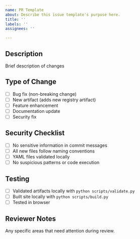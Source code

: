 ```yaml
---
name: PR Template
about: Describe this issue template's purpose here.
title: ''
labels: ''
assignees: ''

---
```


## Description
Brief description of changes

## Type of Change
- [ ] Bug fix (non-breaking change)
- [ ] New artifact (adds new registry artifact)
- [ ] Feature enhancement
- [ ] Documentation update
- [ ] Security fix

## Security Checklist
- [ ] No sensitive information in commit messages
- [ ] All new files follow naming conventions
- [ ] YAML files validated locally
- [ ] No suspicious patterns or code execution

## Testing
- [ ] Validated artifacts locally with `python scripts/validate.py`
- [ ] Built site locally with `python scripts/build.py`
- [ ] Tested in browser

## Reviewer Notes
Any specific areas that need attention during review.
